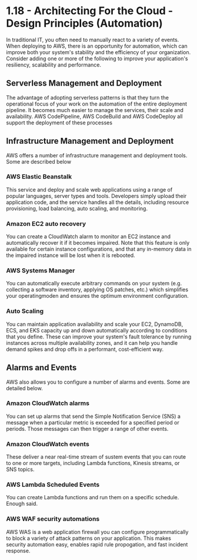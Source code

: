 # 1.18 - Architecting For the Cloud - Design Principles (Automation)

In traditional IT, you often need to manually react to a variety of events. When deploying to AWS, there is an opportunity for automation, which can improve both your system's stability and the efficiency of your organization. Consider adding one or more of the following to improve your application's resiliency, scalability and performance.

## Serverless Management and Deployment

The advantage of adopting serverless patterns is that they turn the operational focus of your work on the automation of the entire deployment pipeline. It becomes much easier to manage the services, their scale and availability. AWS CodePipeline, AWS CodeBuild and AWS CodeDeploy all support the deployment of these processes

## Infrastructure Management and Deployment

AWS offers a number of infrastructure management and deployment tools. Some are described below

### AWS Elastic Beanstalk

This service and deploy and scale web applications using a range of popular languages, server types and tools. Developers simply upload their application code, and the service handles all the details, including resource provisioning, load balancing, auto scaling, and monitoring.

### Amazon EC2 auto recovery

You can create a CloudWatch alarm to monitor an EC2 instance and automatically recover it if it becomes impaired. Note that this feature is only available for certain instance configurations, and that any in-memory data in the impaired instance will be lost when it is rebooted.

### AWS Systems Manager

You can automatically execute arbitrary commands on your system (e.g. collecting a software inventory, applying OS patches, etc.) which simplifies your operatingmoden and ensures the optimum environment configuration.

### Auto Scaling

You can maintain application availability and scale your EC2, DynamoDB, ECS, and EKS capacity up and down automatically according to conditions that you define. These can improve your system's fault tolerance by running instances across multiple availability zones, and it can help you handle demand spikes and drop offs in a performant, cost-efficient way.

## Alarms and Events

AWS also allows you to configure a number of alarms and events. Some are detailed below.

### Amazon CloudWatch alarms

You can set up alarms that send the Simple Notification Service (SNS) a message when a particular metric is exceeded for a specified period or periods. Those messages can then trigger a range of other events.

### Amazon CloudWatch events

These deliver a near real-time stream of sustem events that you can route to one or more targets, including Lambda functions, Kinesis streams, or SNS topics.

### AWS Lambda Scheduled Events

You can create Lambda functions and run them on a specific schedule. Enough said.

### AWS WAF security automations

AWS WAS is a web application firewall you can configure programmatically to block a variety of attack patterns on your application. This makes security automation easy, enables rapid rule propogation, and fast incident response.